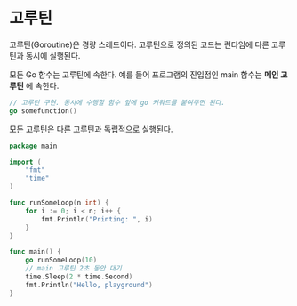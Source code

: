 # 고루틴

고루틴(Goroutine)은 경량 스레드이다. 고루틴으로 정의된 코드는 런타임에 다른 고루틴과 동시에 실행된다.

모든 Go 함수는 고루틴에 속한다. 예를 들어 프로그램의 진입점인 main 함수는 **메인 고루틴** 에 속한다.

```go
// 고루틴 구현. 동시에 수행할 함수 앞에 go 키워드를 붙여주면 된다.
go somefunction()
```

모든 고루틴은 다른 고루틴과 독립적으로 실행된다.

```go
package main

import (
    "fmt"
    "time"
)

func runSomeLoop(n int) {
    for i := 0; i < n; i++ {
        fmt.Println("Printing: ", i)
    }
}

func main() {
    go runSomeLoop(10)
    // main 고루틴 2초 동안 대기
    time.Sleep(2 * time.Second)
    fmt.Println("Hello, playground")
}
```

